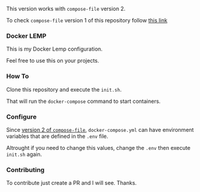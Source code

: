 
This version works with `compose-file` version 2.

To check `compose-file` version 1 of this repository follow [this link](https://github.com/maicoqb/docker-lemp/tree/v1.0)

### Docker LEMP

This is my Docker Lemp configuration.

Feel free to use this on your projects.

### How To

Clone this repository and execute the `init.sh`.

That will run the `docker-compose` command to start containers.

### Configure

Since [version 2 of `compose-file`](https://docs.docker.com/compose/environment-variables/#the-env-file), `docker-compose.yml` can have environment variables that are defined in the `.env` file.

Altrought if you need to change this values, change the `.env` then execute `init.sh` again.

### Contributing

To contribute just create a PR and I will see.
Thanks.